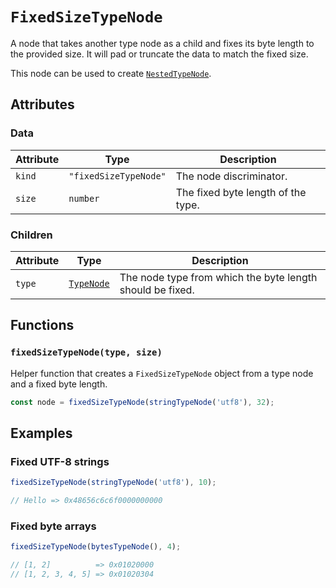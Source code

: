 # `FixedSizeTypeNode`

A node that takes another type node as a child and fixes its byte length to the provided size. It will pad or truncate the data to match the fixed size.

This node can be used to create [`NestedTypeNode`](./NestedTypeNode.md).

## Attributes

### Data

| Attribute | Type                  | Description                        |
| --------- | --------------------- | ---------------------------------- |
| `kind`    | `"fixedSizeTypeNode"` | The node discriminator.            |
| `size`    | `number`              | The fixed byte length of the type. |

### Children

| Attribute | Type                      | Description                                               |
| --------- | ------------------------- | --------------------------------------------------------- |
| `type`    | [`TypeNode`](./typeNodes) | The node type from which the byte length should be fixed. |

## Functions

### `fixedSizeTypeNode(type, size)`

Helper function that creates a `FixedSizeTypeNode` object from a type node and a fixed byte length.

```ts
const node = fixedSizeTypeNode(stringTypeNode('utf8'), 32);
```

## Examples

### Fixed UTF-8 strings

```ts
fixedSizeTypeNode(stringTypeNode('utf8'), 10);

// Hello => 0x48656c6c6f0000000000
```

### Fixed byte arrays

```ts
fixedSizeTypeNode(bytesTypeNode(), 4);

// [1, 2]          => 0x01020000
// [1, 2, 3, 4, 5] => 0x01020304
```
